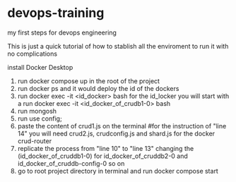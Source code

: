 # devops-training
my first steps for devops engineering

This is just a quick tutorial of how to stablish all the enviroment to run it with no complications

install Docker Desktop

1. run docker compose up in the root of the project 
2. run docker ps and it would deploy the id of the dockers
3. run docker exec -it <id_docker> bash for the id_locker you will start with a run docker exec -it <id_docker_of_crudb1-0> bash
4. run mongosh
5. run use config;
6. paste the content of crud1.js on the terminal #for the instruction of "line 14" you will need crud2.js, crudconfig.js and shard.js for the docker crud-router
7. replicate the process from "line 10" to "line 13" changing the (id_docker_of_cruddb1-0) for id_docker_of_cruddb2-0 and id_docker_of_cruddb-config-0 so on
8. go to root project directory in terminal and run docker compose start
